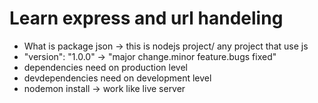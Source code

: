 # Learn express and url handeling

- What is package json -> this is nodejs project/ any project that use js
- "version": "1.0.0" -> "major change.minor feature.bugs fixed" 
- dependencies need on production level
- devdependencies need on development level
- nodemon install -> work like live server